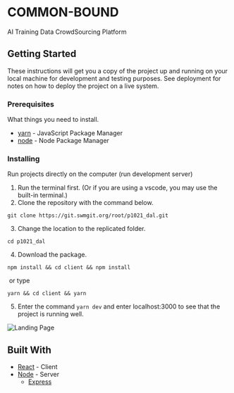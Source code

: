 # COMMON-BOUND

AI Training Data CrowdSourcing Platform

## Getting Started

These instructions will get you a copy of the project up and running on your local machine for development and testing purposes. See deployment for notes on how to deploy the project on a live system.

### Prerequisites

What things you need to install.

- [yarn](https://yarnpkg.com/lang/en/) - JavaScript Package Manager
- [node](https://nodejs.org/ko/) - Node Package Manager

### Installing

Run projects directly on the computer (run development server)

1. Run the terminal first. (Or if you are using a vscode, you may use the built-in terminal.)
2. Clone the repository with the command below.

```
git clone https://git.swmgit.org/root/p1021_dal.git
```

3. Change the location to the replicated folder.

```
cd p1021_dal
```

4. Download the package.

```
npm install && cd client && npm install
```

​	or type

```
yarn && cd client && yarn
```

5. Enter the command ```yarn dev``` and enter localhost:3000 to see that the project is running well.

![Landing Page](https://user-images.githubusercontent.com/39645522/63000194-86194980-beab-11e9-8e08-75721bef0427.PNG)

## Built With

- [React](https://ko.reactjs.org/) - Client
- [Node](https://nodejs.org/ko/) - Server
  - [Express](https://expressjs.com/ko/)
